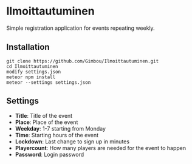 # Ilmoittautuminen

Simple registration application for events repeating weekly.

## Installation

    git clone https://github.com/Gimbou/Ilmoittautuminen.git
    cd Ilmoittautuminen
    modify settings.json
    meteor npm install
    meteor --settings settings.json

## Settings

- **Title**: Title of the event
- **Place**: Place of the event
- **Weekday**: 1-7 starting from Monday
- **Time**: Starting hours of the event
- **Lockdown**: Last change to sign up in minutes
- **Playercount**: How many players are needed for the event to happen
- **Password**: Login password
